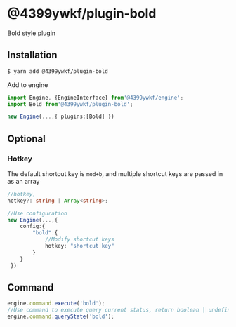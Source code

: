 # @4399ywkf/plugin-bold

Bold style plugin

## Installation

```bash
$ yarn add @4399ywkf/plugin-bold
```

Add to engine

```ts
import Engine, {EngineInterface} from'@4399ywkf/engine';
import Bold from'@4399ywkf/plugin-bold';

new Engine(...,{ plugins:[Bold] })
```

## Optional

### Hotkey

The default shortcut key is `mod+b`, and multiple shortcut keys are passed in as an array

```ts
//hotkey,
hotkey?: string | Array<string>;

//Use configuration
new Engine(...,{
    config:{
        "bold":{
            //Modify shortcut keys
            hotkey: "shortcut key"
        }
    }
 })
```

## Command

```ts
engine.command.execute('bold');
//Use command to execute query current status, return boolean | undefined
engine.command.queryState('bold');
```
